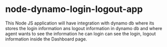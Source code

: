 # node-dynamo-login-logout-app
This Node JS application will have integration with dynamo db where its stores the login information ans logout information in dynamo db and where agent wants to see the 
information he can login
can see the login, logout information inside the Dashboard page.
